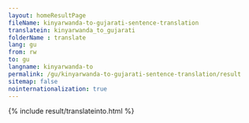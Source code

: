 ```yaml
---
layout: homeResultPage
fileName: kinyarwanda-to-gujarati-sentence-translation
translatein: kinyarwanda_to_gujarati
folderName : translate
lang: gu
from: rw
to: gu
langname: kinyarwanda-to
permalink: /gu/kinyarwanda-to-gujarati-sentence-translation/result
sitemap: false
nointernationalization: true
---
```

{% include result/translateinto.html %}

<script src="/js/result/translation.js" data-foldername="{{page.folderName}}" data-lang="{{page.lang}}"></script>
